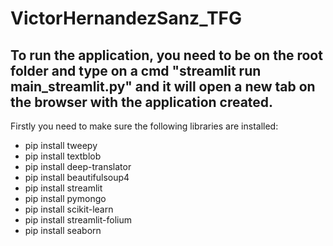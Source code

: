 # VictorHernandezSanz_TFG

## To run the application, you need to be on the root folder and type on a cmd "streamlit run main_streamlit.py" and it will open a new tab on the browser with the application created.

Firstly you need to make sure the following libraries are installed:
* pip install tweepy
* pip install textblob
* pip install deep-translator
* pip install beautifulsoup4
* pip install streamlit
* pip install pymongo
* pip install scikit-learn
* pip install streamlit-folium
* pip install seaborn
